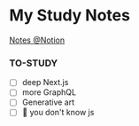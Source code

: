 # My Study Notes

[Notes @Notion](https://reurl.cc/kZ9WZ3)

### TO-STUDY

- [ ] deep Next.js
- [ ] more GraphQL
- [ ] Generative art
- [ ] 📒 you don't know js
